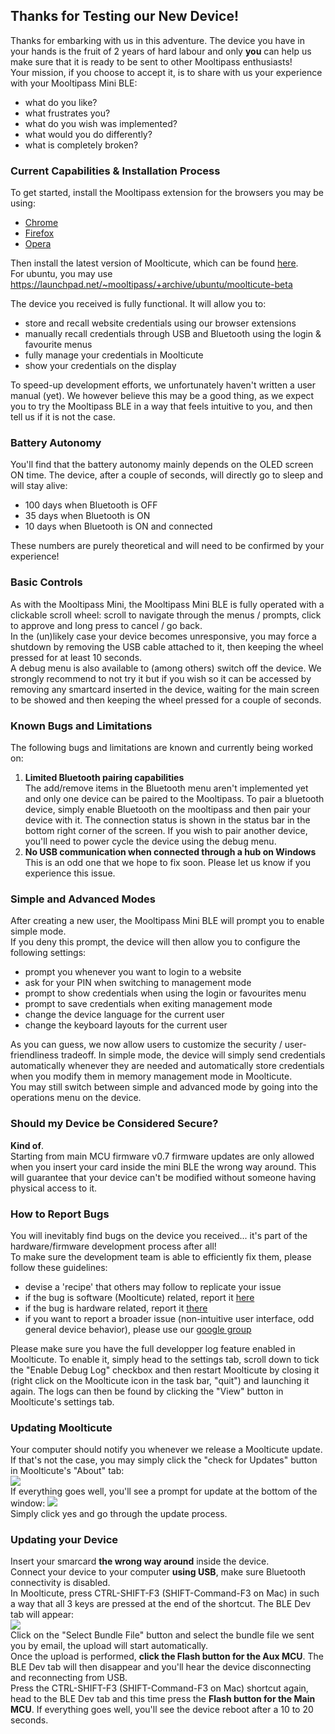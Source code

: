 ## [](#header-2)Thanks for Testing our New Device!  
Thanks for embarking with us in this adventure. The device you have in your hands is the fruit of 2 years of hard labour and only **you** can help us make sure that it is ready to be sent to other Mooltipass enthusiasts!  
Your mission, if you choose to accept it, is to share with us your experience with your Mooltipass Mini BLE:
- what do you like?  
- what frustrates you?  
- what do you wish was implemented?  
- what would you do differently?  
- what is completely broken?  
  
    
    
### [](#header-3)Current Capabilities & Installation Process  
To get started, install the Mooltipass extension for the browsers you may be using:  
- <a href="https://chrome.google.com/webstore/detail/mooltipass-extension/ffemldjbbfhimggdkkckolidemlllklk">Chrome</a>  
- <a href="https://addons.mozilla.org/en-US/firefox/addon/mooltipass-extension/">Firefox</a>  
- <a href="https://addons.opera.com/en/extensions/details/mooltipass-extension/">Opera</a>  
  
Then install the latest version of Moolticute, which can be found <a href="https://betas.themooltipass.com/">here</a>.  
For ubuntu, you may use https://launchpad.net/~mooltipass/+archive/ubuntu/moolticute-beta  
   
The device you received is fully functional. It will allow you to:  
- store and recall website credentials using our browser extensions  
- manually recall credentials through USB and Bluetooth using the login & favourite menus   
- fully manage your credentials in Moolticute  
- show your credentials on the display  
  
To speed-up development efforts, we unfortunately haven't written a user manual (yet). We however believe this may be a good thing, as we expect you to try the Mooltipass BLE in a way that feels intuitive to you, and then tell us if it is not the case.  
  
  
  
### [](#header-3)Battery Autonomy  
You'll find that the battery autonomy mainly depends on the OLED screen ON time. The device, after a couple of seconds, will directly go to sleep and will stay alive:  
- 100 days when Bluetooth is OFF    
- 35 days when Bluetooth is ON  
- 10 days when Bluetooth is ON and connected  
  
These numbers are purely theoretical and will need to be confirmed by your experience!  
  
  
  
### [](#header-3)Basic Controls   
As with the Mooltipass Mini, the Mooltipass Mini BLE is fully operated with a clickable scroll wheel: scroll to navigate through the menus / prompts, click to approve and long press to cancel / go back.  
In the (un)likely case your device becomes unresponsive, you may force a shutdown by removing the USB cable attached to it, then keeping the wheel pressed for at least 10 seconds.  
A debug menu is also available to (among others) switch off the device. We strongly recommend to not try it but if you wish so it can be accessed by removing any smartcard inserted in the device, waiting for the main screen to be showed and then keeping the wheel pressed for a couple of seconds.  
  
  
  
### [](#header-3)Known Bugs and Limitations  
The following bugs and limitations are known and currently being worked on:  
1) **Limited Bluetooth pairing capabilities**  
The add/remove items in the Bluetooth menu aren't implemented yet and only one device can be paired to the Mooltipass. To pair a bluetooth device, simply enable Bluetooth on the mooltipass and then pair your device with it. The connection status is shown in the status bar in the bottom right corner of the screen. If you wish to pair another device, you'll need to power cycle the device using the debug menu.  
2) **No USB communication when connected through a hub on Windows**  
This is an odd one that we hope to fix soon. Please let us know if you experience this issue.  
  
  
  
### [](#header-3)Simple and Advanced Modes  
After creating a new user, the Mooltipass Mini BLE will prompt you to enable simple mode.  
If you deny this prompt, the device will then allow you to configure the following settings:  
- prompt you whenever you want to login to a website  
- ask for your PIN when switching to management mode
- prompt to show credentials when using the login or favourites menu  
- prompt to save credentials when exiting management mode  
- change the device language for the current user  
- change the keyboard layouts for the current user  

As you can guess, we now allow users to customize the security / user-friendliness tradeoff. In simple mode, the device will simply send credentials automatically whenever they are needed and automatically store credentials when you modify them in memory management mode in Moolticute.  
You may still switch between simple and advanced mode by going into the operations menu on the device.  
  
  
  
### [](#header-3)Should my Device be Considered Secure?  
**Kind of**.  
Starting from main MCU firmware v0.7 firmware updates are only allowed when you insert your card inside the mini BLE the wrong way around. This will guarantee that your device can't be modified without someone having physical access to it.  
  
  
  
### [](#header-3)How to Report Bugs  
You will inevitably find bugs on the device you received... it's part of the hardware/firmware development process after all!  
To make sure the development team is able to efficiently fix them, please follow these guidelines:  
- devise a 'recipe' that others may follow to replicate your issue  
- if the bug is software (Moolticute) related, report it <a href="https://github.com/mooltipass/moolticute/issues/new">here</a>  
- if the bug is hardware related, report it <a href="https://github.com/mooltipass/minible/issues/new">there</a>  
- if you want to report a broader issue (non-intuitive user interface, odd general device behavior), please use our <a href="https://groups.google.com/forum/#!forum/mooltipass-ble-beta-testers">google group</a>  

Please make sure you have the full developper log feature enabled in Moolticute. To enable it, simply head to the settings tab, scroll down to tick the "Enable Debug Log" checkbox and then restart Moolticute by closing it (right click on the Moolticute icon in the task bar, "quit") and launching it again. The logs can then be found by clicking the "View" button in Moolticute's settings tab.  



### [](#header-3)Updating Moolticute  
Your computer should notify you whenever we release a Moolticute update. If that's not the case, you may simply click the "check for Updates" button in Moolticute's "About" tab:  
![](https://github.com/mooltipass/minible/blob/gh-pages/images/moolticute_update_guide/check_for_update.PNG?raw=true)  
If everything goes well, you'll see a prompt for update at the bottom of the window:
![](https://github.com/mooltipass/minible/blob/gh-pages/images/moolticute_update_guide/update_message.PNG?raw=true)  
Simply click yes and go through the update process.  



### [](#header-3)Updating your Device  
Insert your smarcard **the wrong way around** inside the device.  
Connect your device to your computer **using USB**, make sure Bluetooth connectivity is disabled.  
In Moolticute, press CTRL-SHIFT-F3 (SHIFT-Command-F3 on Mac) in such a way that all 3 keys are pressed at the end of the shortcut. The BLE Dev tab will appear:  
![](https://github.com/mooltipass/minible/blob/gh-pages/images/minible_update_guide/ble_dev_tab.PNG?raw=true)  
Click on the "Select Bundle File" button and select the bundle file we sent you by email, the upload will start automatically.  
Once the upload is performed, **click the Flash button for the Aux MCU**. The BLE Dev tab will then disappear and you'll hear the device disconnecting and reconnecting from USB.   
Press the CTRL-SHIFT-F3 (SHIFT-Command-F3 on Mac) shortcut again, head to the BLE Dev tab and this time press the **Flash button for the Main MCU**. If everything goes well, you'll see the device reboot after a 10 to 20 seconds.  
